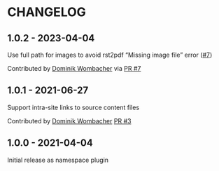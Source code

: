 CHANGELOG
=========

1.0.2 - 2023-04-04
------------------

Use full path for images to avoid rst2pdf “Missing image file” error ([#7](https://github.com/pelican-plugins/pdf/pull/7))

Contributed by [Dominik Wombacher](https://github.com/wombelix) via [PR #7](https://github.com/pelican-plugins/pdf/pull/7/)


1.0.1 - 2021-06-27
------------------

Support intra-site links to source content files

Contributed by [Dominik Wombacher](https://github.com/wombelix) [PR #3](https://github.com/pelican-plugins/pdf/pull/3/)


1.0.0 - 2021-04-04
------------------

Initial release as namespace plugin
